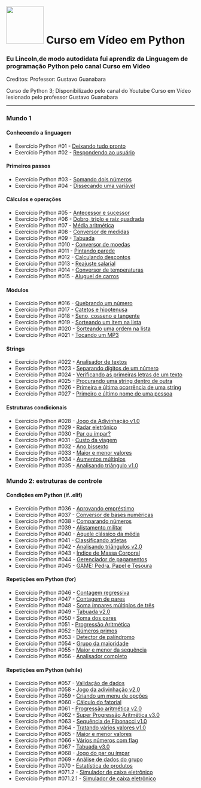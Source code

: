 <h1>
    <img src="https://encrypted-tbn0.gstatic.com/images?q=tbn:ANd9GcT0JRElGSUi7UIFbKfEps3qJkL3-kNzriW54g&s" width="100" height="100">
    Curso em Vídeo em Python
</h1>


<h3>Eu Lincoln,de modo autodidata fui aprendiz da Linguagem de programação Python pelo canal Curso em Video </h3>
Creditos: Professor: Gustavo Guanabara

Curso de Python 3; Disponibilizado pelo canal do Youtube Curso em Vídeo lesionado pelo professor Gustavo Guanabara

---
### Mundo 1

#### Conhecendo a linguagem

- Exercício Python #01 - [Deixando tudo pronto](mundo_1/Aula_1_a_5_Conhecendo_a_Linguagem/desafio_1.py)
- Exercício Python #02 - [Respondendo ao usuário](mundo_1/Aula_1_a_5_Conhecendo_a_Linguagem/desafio_2.py)

#### Primeiros passos

- Exercício Python #03 - [Somando dois números](mundo_1/Aula_1_a_5_Conhecendo_a_Linguagem/desafio_3.py)
- Exercício Python #04 - [Dissecando uma variável](mundo_1/Aula_6_Primeiros_Passos/desafio_4.py)

#### Cálculos e operações

- Exercício Python #05 - [Antecessor e sucessor](mundo_1/Aula_7_Calculos_e_Operacoes/desafio_5.py)
- Exercício Python #06 - [Dobro, triplo e raiz quadrada](mundo_1/Aula_7_Calculos_e_Operacoes/desafio_6.py)
- Exercício Python #07 - [Média aritmética](mundo_1/Aula_7_Calculos_e_Operacoes/desafio_7.py)
- Exercício Python #08 - [Conversor de medidas](mundo_1/Aula_7_Calculos_e_Operacoes/desafio_8.py)
- Exercício Python #09 - [Tabuada](mundo_1/Aula_7_Calculos_e_Operacoes/desafio_9.py)
- Exercício Python #010 - [Conversor de moedas](mundo_1/Aula_7_Calculos_e_Operacoes/desafio_10.py)
- Exercício Python #011 - [Pintando parede](mundo_1/Aula_7_Calculos_e_Operacoes/desafio_11.py)
- Exercício Python #012 - [Calculando descontos](mundo_1/Aula_7_Calculos_e_Operacoes/desafio_12.py)
- Exercício Python #013 - [Reajuste salarial](mundo_1/Aula_7_Calculos_e_Operacoes/desafio_13.py)
- Exercício Python #014 - [Conversor de temperaturas](mundo_1/Aula_7_Calculos_e_Operacoes/desafio_14.py)
- Exercício Python #015 - [Aluguel de carros](mundo_1/Aula_7_Calculos_e_Operacoes/desafio_15.py)

#### Módulos

- Exercício Python #016 - [Quebrando um número](mundo_1/Aula_8_Modulos/desafio_16.py)
- Exercício Python #017 - [Catetos e hipotenusa](mundo_1/Aula_8_Modulos/desafio_17.py)
- Exercício Python #018 - [Seno, cosseno e tangente](mundo_1/Aula_8_Modulos/desafio_18.py)
- Exercício Python #019 - [Sorteando um item na lista](mundo_1/Aula_8_Modulos/desafio_19.py)
- Exercício Python #020 - [Sorteando uma ordem na lista](mundo_1/Aula_8_Modulos/desafio_20.py)
- Exercício Python #021 - [Tocando um MP3](mundo_1/Aula_8_Modulos/desafio_21.py)

#### Strings

- Exercício Python #022 - [Analisador de textos](mundo_1/Aula_9_Strings/desafio_22.py)
- Exercício Python #023 - [Separando dígitos de um número](mundo_1/Aula_9_Strings/desafio_23.py)
- Exercício Python #024 - [Verificando as primeiras letras de um texto](mundo_1/Aula_9_Strings/desafio_24.py)
- Exercício Python #025 - [Procurando uma string dentro de outra](mundo_1/Aula_9_Strings/desafio_25.py)
- Exercício Python #026 - [Primeira e última ocorrência de uma string](mundo_1/Aula_9_Strings/desafio_26.py)
- Exercício Python #027 - [Primeiro e último nome de uma pessoa](mundo_1/Aula_9_Strings/desafio_27.py)

#### Estruturas condicionais

- Exercício Python #028 - [Jogo da Adivinhação v1.0](mundo_1/Aula_10_Estruturas_Condicionais/desafio_28.py)
- Exercício Python #029 - [Radar eletrônico](mundo_1/Aula_10_Estruturas_Condicionais/desafio_29.py)
- Exercício Python #030 - [Par ou ímpar?](mundo_1/Aula_10_Estruturas_Condicionais/desafio_30.py)
- Exercício Python #031 - [Custo da viagem](mundo_1/Aula_10_Estruturas_Condicionais/desafio_31.py)
- Exercício Python #032 - [Ano bissexto](mundo_1/Aula_10_Estruturas_Condicionais/desafio_32.py)
- Exercício Python #033 - [Maior e menor valores](mundo_1/Aula_10_Estruturas_Condicionais/desafio_33.py)
- Exercício Python #034 - [Aumentos múltiplos](mundo_1/Aula_10_Estruturas_Condicionais/desafio_34.py)
- Exercício Python #035 - [Analisando triângulo v1.0](mundo_1/Aula_10_Estruturas_Condicionais/desafio_35.py)

### Mundo 2: estruturas de controle

#### Condições em Python (if..elif)

- Exercício Python #036 - [Aprovando empréstimo](mundo_2/aula_12/desafio_36.py)
- Exercício Python #037 - [Conversor de bases numéricas](mundo_2/aula_12/desafio_37.py)
- Exercício Python #038 - [Comparando números](mundo_2/aula_12/desafio_38.py)
- Exercício Python #039 - [Alistamento militar](mundo_2/aula_12/desafio_39.py)
- Exercício Python #040 - [Aquele clássico da média](mundo_2/aula_12/desafio_40.py)
- Exercício Python #041 - [Classificando atletas](mundo_2/aula_12/desafio_41.py)
- Exercício Python #042 - [Analisando triângulos v2.0](mundo_2/aula_12/desafio_42.py)
- Exercício Python #043 - [Índice de Massa Corporal](mundo_2/aula_12/desafio_43.py)
- Exercício Python #044 - [Gerenciador de pagamentos](mundo_2/aula_12/desafio_44.py)
- Exercício Python #045 - [GAME: Pedra, Papel e Tesoura](mundo_2/aula_12/desafio_45.py)

#### Repetições em Python (for)

- Exercício Python #046 - [Contagem regressiva](mundo_2/aula_13/desafio_46.py)
- Exercício Python #047 - [Contagem de pares](mundo_2/aula_13/desafio_47.py)
- Exercício Python #048 - [Soma ímpares múltiplos de três](mundo_2/aula_13/desafio_48.py)
- Exercício Python #049 - [Tabuada v2.0](mundo_2/aula_13/desafio_49.py)
- Exercício Python #050 - [Soma dos pares](mundo_2/aula_13/desafio_50.py)
- Exercício Python #051 - [Progressão Aritmética](mundo_2/aula_13/desafio_51.py)
- Exercício Python #052 - [Números primos](mundo_2/aula_13/desafio_52.py)
- Exercício Python #053 - [Detector de palíndromo](mundo_2/aula_13/desafio_53.py)
- Exercício Python #054 - [Grupo da maioridade](mundo_2/aula_13/desafio_54.py)
- Exercício Python #055 - [Maior e menor da sequência](mundo_2/aula_13/desafio_55.py)
- Exercício Python #056 - [Analisador completo](mundo_2/aula_13/desafio_56.py)

#### Repetições em Python (while)

- Exercício Python #057 - [Validação de dados](mundo_2/aula_14/desafio_57.py)
- Exercício Python #058 - [Jogo da adivinhação v2.0](mundo_2/aula_14/desafio_58.py)
- Exercício Python #059 - [Criando um menu de opções](mundo_2/aula_14/desafio_59.py)
- Exercício Python #060 - [Cálculo do fatorial](mundo_2/aula_14/desafio_60.py)
- Exercício Python #061 - [Progressão aritmética v2.0](mundo_2/aula_14/desafio_61.py)
- Exercício Python #062 - [Super Progressão Aritmética v3.0](mundo_2/aula_14/desafio_62.py)
- Exercício Python #063 - [Sequência de Fibonacci v1.0](mundo_2/aula_14/desafio_63.py)
- Exercício Python #064 - [Tratando vários valores v1.0](mundo_2/aula_14/desafio_64.py)
- Exercício Python #065 - [Maior e menor valores](mundo_2/aula_14/desafio_65.py)
- Exercício Python #066 - [Vários números com flag](mundo_2/aula_14/desafio_66.py)
- Exercício Python #067 - [Tabuada v3.0](mundo_2/aula_14/desafio_67.py)
- Exercício Python #068 - [Jogo do par ou ímpar](mundo_2/aula_14/desafio_68.1.py)
- Exercício Python #069 - [Análise de dados do grupo](mundo_2/aula_14/desafio_69.py)
- Exercício Python #070 - [Estatística de produtos](mundo_2/aula_14/desafio_70.py)
- Exercício Python #071.2 - [Simulador de caixa eletrônico](mundo_2/aula_14/desafio_71.2.py)
- Exercício Python #071.2.1 - [Simulador de caixa eletrônico](mundo_2/aula_14/desafio_71.2.1.py)

